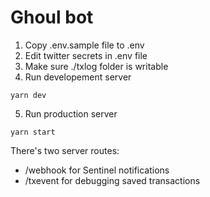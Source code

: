 # Ghoul bot

1. Copy .env.sample file to .env
2. Edit twitter secrets in .env file
3. Make sure ./txlog folder is writable
4. Run developement server
```
yarn dev
```
5. Run production server
```
yarn start
```

There's two server routes:
- /webhook for Sentinel notifications
- /txevent for debugging saved transactions
